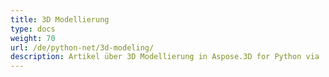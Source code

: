 ```yaml
---
title: 3D Modellierung
type: docs
weight: 70
url: /de/python-net/3d-modeling/
description: Artikel über 3D Modellierung in Aspose.3D for Python via .NET.
---
```

